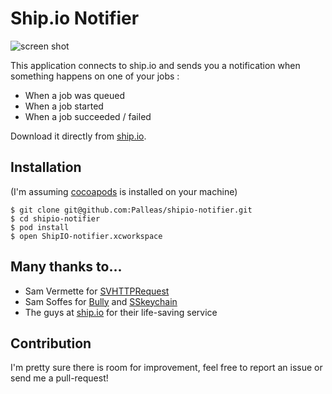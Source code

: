 # Ship.io Notifier

![screen shot](https://ship.io/assets/dev_center/third_party/screenshot1.png)

This application connects to ship.io and sends you a notification when something happens on one of your jobs :
  
  * When a job was queued
  * When a job started
  * When a job succeeded / failed

Download it directly from [ship.io](https://ship.io/help/#third_party).

## Installation

(I'm assuming [cocoapods](http://cocoapods.org/) is installed on your machine)

    $ git clone git@github.com:Palleas/shipio-notifier.git
    $ cd shipio-notifier
    $ pod install
    $ open ShipIO-notifier.xcworkspace
  
## Many thanks to...

  * Sam Vermette for [SVHTTPRequest](https://github.com/samvermette/SVHTTPRequest)
  * Sam Soffes for [Bully](https://github.com/soffes/bully) and [SSkeychain](https://github.com/soffes/sskeychain)
  * The guys at [ship.io](https://ship.io) for their life-saving service

## Contribution

I'm pretty sure there is room for improvement, feel free to report an issue or send me a pull-request! 

